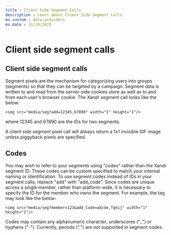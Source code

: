 ```yaml
---
title : Client Side Segment Calls
description : Learn about Client Side Segment Calls. 
ms.custom : data-providers
ms.date : 11/29/2023
---
```



# Client side segment calls

## Client side segment calls

Segment pixels are the mechanism for categorizing users into groups
(segments) so that they can be targeted by a campaign. Segment data is
written to and read from the server-side cookies store as well as to and
from each user's browser cookie. The Xandr
segment call looks like the below:

`<img src="media/seg?add=12345,67890" width="1" height="1"/>`

where 12345 and 67890 are the IDs for two segments.

A client side segment pixel call will always return a 1x1 invisible GIF
image unless piggyback pixels are specified.

## Codes

You may wish to refer to your segments using "codes" rather than the
Xandr segment ID. These codes can be custom
specified to match your internal naming or identification. To use
segment codes instead of IDs in your segment calls, replace "add" with
"add_code". Since codes are unique across a single member, rather than
platform-wide, it is necessary to specify the ID for the member who owns
the segment. For example, the tag may look like the below:

`<img src="media/seg?member=123&add_Code=abcde,fghij" width="1" height="1"/>`

Codes may contain any alphanumeric character, underscores ("\_") or
hyphens ("-"). Currently, periods (".") are not supported in segment
codes.
